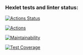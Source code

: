 ### Hexlet tests and linter status:
[![Actions Status](https://github.com/CENTneRMOB/backend-project-lvl3/workflows/hexlet-check/badge.svg)](https://github.com/CENTneRMOB/backend-project-lvl3/actions)

[![Actions](https://github.com/CENTneRMOB/backend-project-lvl3/workflows/Node.js%20CI/badge.svg?branch=master)](https://github.com/CENTneRMOB/backend-project-lvl3/actions)

[![Maintainability](https://api.codeclimate.com/v1/badges/ff6f2ad5a0cfcd4eb17c/maintainability)](https://codeclimate.com/github/CENTneRMOB/backend-project-lvl3/maintainability)

[![Test Coverage](https://api.codeclimate.com/v1/badges/ff6f2ad5a0cfcd4eb17c/test_coverage)](https://codeclimate.com/github/CENTneRMOB/backend-project-lvl3/test_coverage)